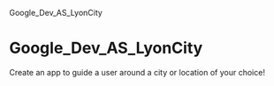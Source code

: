 Google_Dev_AS_LyonCity
# Google_Dev_AS_LyonCity
Create an app to guide a user around a city or location of your choice!
